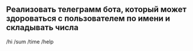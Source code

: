 ## Реализовать телеграмм бота, который может здороваться с пользователем по имени и складывать числа

/hi
/sum
/time
/help